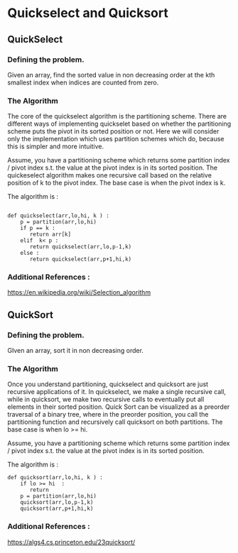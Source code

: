 # Quickselect and Quicksort

## QuickSelect 

### Defining the problem.

Given an array, find the sorted value in non decreasing order at the kth smallest index when indices are counted from zero.


### The Algorithm

The core of the quickselect algorithm is the partitioning scheme. There are different ways of implementing quickselet based on whether the partitioning scheme puts the pivot in its sorted position or not. Here we will consider only the implementation which uses partition schemes which do, because this is simpler and more intuitive.

Assume, you have a partitioning scheme which returns some partition index / pivot index s.t. the value at the pivot index is in its sorted position. The quickeselect algorithm makes one recursive call based on the relative position of k to the pivot index. The base case is when the pivot index is k.

The algorithm is :

```

def quickselect(arr,lo,hi, k ) :
    p = partition(arr,lo,hi)
    if p == k :
       return arr[k]
    elif  k< p :
       return quickselect(arr,lo,p-1,k)
    else :
       return quickselect(arr,p+1,hi,k)

```


### Additional References :

https://en.wikipedia.org/wiki/Selection_algorithm


## QuickSort

### Defining the problem.
GIven an array, sort it in non decreasing order.

### The Algorithm

Once you understand partitioning, quickselect and quicksort are just recursive applications of it. In quickselect, we make a single recursive call, while in quicksort, we make two recursive calls to eventually put all elements in their sorted position. Quick Sort can be visualized as a preorder traversal of a binary tree, where in the preorder position, you call the partitioning function and recursively call quicksort on both partitions. The base case is when lo >= hi.


Assume, you have a partitioning scheme which returns some partition index / pivot index s.t. the value at the pivot index is in its sorted position.

The algorithm is :


```
def quicksort(arr,lo,hi, k ) :
    if lo >= hi  :
       return 
    p = partition(arr,lo,hi)
    quicksort(arr,lo,p-1,k)
    quicksort(arr,p+1,hi,k)
```

### Additional References :

https://algs4.cs.princeton.edu/23quicksort/